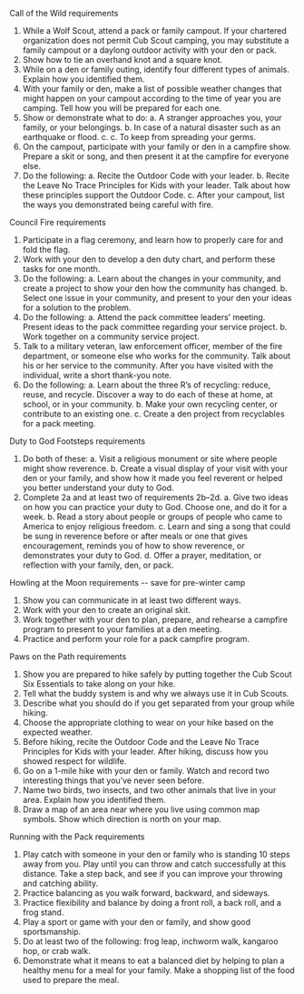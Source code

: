 Call of the Wild requirements

1. While a Wolf Scout, attend a pack or family campout. If your chartered organization does not permit Cub Scout camping, you may substitute a family campout or a daylong outdoor activity with your den or pack.
2. Show how to tie an overhand knot and a square knot.
3. While on a den or family outing, identify four different types of animals. Explain how you identified them.
4. With your family or den, make a list of possible weather changes that might happen on your campout according to the time of year you are camping. Tell how you will be prepared for each one.
5. Show or demonstrate what to do:
  a. A stranger approaches you, your family, or your belongings.
  b. In case of a natural disaster such as an earthquake or flood.
  c. c. To keep from spreading your germs.
6. On the campout, participate with your family or den in a campfire show. Prepare a skit or song, and then present it at the campfire for everyone else.
7. Do the following:
  a. Recite the Outdoor Code with your leader.
  b. Recite the Leave No Trace Principles for Kids with your leader. Talk about how these principles support the Outdoor Code.
  c. After your campout, list the ways you demonstrated being careful with fire.

Council Fire requirements

1. Participate in a flag ceremony, and learn how to properly care for and fold the flag.
2. Work with your den to develop a den duty chart, and perform these tasks for one month.
3. Do the following:
  a. Learn about the changes in your community, and create a project to show your den how the community has changed.
  b. Select one issue in your community, and present to your den your ideas for a solution to the problem.
4. Do the following:
  a. Attend the pack committee leaders’ meeting. Present ideas to the pack committee regarding your service project.
  b. Work together on a community service project.
5. Talk to a military veteran, law enforcement officer, member of the fire department, or someone else who works for the community. Talk about his or her service to the community. After you have visited with the individual, write a short thank-you note.
6. Do the following:
  a. Learn about the three R’s of recycling: reduce, reuse, and recycle. Discover a way to do each of these at home, at school, or in your community.
  b. Make your own recycling center, or contribute to an existing one.
  c. Create a den project from recyclables for a pack meeting.

Duty to God Footsteps requirements

1. Do both of these:
  a. Visit a religious monument or site where people might show reverence.
  b. Create a visual display of your visit with your den or your family, and show how it made you feel reverent or helped you better understand your duty to God.
2. Complete 2a and at least two of requirements 2b–2d.
  a. Give two ideas on how you can practice your duty to God. Choose one, and do it for a week.
  b. Read a story about people or groups of people who came to America to enjoy religious freedom.
  c. Learn and sing a song that could be sung in reverence before or after meals or one that gives encouragement, reminds you of how to show reverence, or demonstrates your duty to God.
  d. Offer a prayer, meditation, or reflection with your family, den, or pack.

Howling at the Moon requirements -- save for pre-winter camp

1. Show you can communicate in at least two different ways.
2. Work with your den to create an original skit.
3. Work together with your den to plan, prepare, and rehearse a campfire program to present to your families at a den meeting.
4. Practice and perform your role for a pack campfire program.

Paws on the Path requirements

1. Show you are prepared to hike safely by putting together the Cub Scout Six Essentials to take along on your hike.
2. Tell what the buddy system is and why we always use it in Cub Scouts.
3. Describe what you should do if you get separated from your group while hiking.
4. Choose the appropriate clothing to wear on your hike based on the expected weather.
5. Before hiking, recite the Outdoor Code and the Leave No Trace Principles for Kids with your leader. After hiking, discuss how you showed respect for wildlife.
6. Go on a 1-mile hike with your den or family. Watch and record two interesting things that you’ve never seen before.
7. Name two birds, two insects, and two other animals that live in your area. Explain how you identified them.
8. Draw a map of an area near where you live using common map symbols. Show which direction is north on your map.

Running with the Pack requirements

1. Play catch with someone in your den or family who is standing 10 steps away from you. Play until you can throw and catch successfully at this distance. Take a step back, and see if you can improve your throwing and catching ability.
2. Practice balancing as you walk forward, backward, and sideways.
3. Practice flexibility and balance by doing a front roll, a back roll, and a frog stand.
4. Play a sport or game with your den or family, and show good sportsmanship.
5. Do at least two of the following: frog leap, inchworm walk, kangaroo hop, or crab walk.
6. Demonstrate what it means to eat a balanced diet by helping to plan a healthy menu for a meal for your family. Make a shopping list of the food used to prepare the meal.
